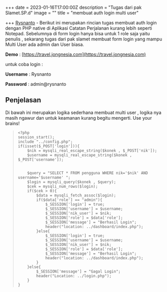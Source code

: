 +++
date = 2023-01-16T17:00:00Z
description = "Tugas dari pak Slamet.SP.d"
image = ""
title = "membuat auth login multi user"

+++
[Rysnanto](rysnanto.eu.org) - Berikut ini merupakan rincian tugas membuat auth login dengan PHP native di Aplikasi Catatan Perjalanan kurang lebih seperti  Notepad. Sebelumnya di form login hanya bisa untuk 1 role saja yaitu penulis , sekarang tugas dari pak slamet membuat form login yang mampu Multi User ada admin dan User biasa.

**Demo** : [https://travel.jongnesia.com](https://travel.jongnesia.com)

untuk coba login :

**Username** : Rysnanto

**Password** : admin@rysnanto

## **Penjelasan**

Di bawah ini merupakan logika sederhana membuat multi user , logika nya masih ngawur dan untuk keamanan kurang begitu mengerti. Use your brains!

>     <?php
>     session_start();
>     include "../config.php";
>     if(isset($_POST['login'])){
>         $nik = mysqli_real_escape_string($konek , $_POST['nik']);
>         $username = mysqli_real_escape_string($konek , $_POST['username']);
>     
>     
>         $query = "SELECT * FROM pengguna WHERE nik='$nik' AND username='$username' ";
>         $login = mysqli_query($konek , $query);
>         $cek = mysqli_num_rows($login);
>         if($cek > 0){
>             $data = mysqli_fetch_assoc($login);
>             if($data['role'] == "admin"){
>                 $_SESSION['login'] = true;
>                 $_SESSION['username'] = $username;
>                 $_SESSION['nik_user'] = $nik;
>                 $_SESSION['role'] = $data['role'];
>                 $_SESSION['message'] = "Berhasil Login"; 
>                 header("location: ../dashboard/index.php");
>             }else{
>                 $_SESSION['login'] = true;
>                 $_SESSION['username'] = $username;
>                 $_SESSION['nik_user'] = $nik;
>                 $_SESSION['role'] = $data['role'];
>                 $_SESSION['message'] = "Berhasil Login"; 
>                 header("location: ../dashboard/index.php");
>             }
>         }else{
>             $_SESSION['message'] = "Gagal Login"; 
>             header("Location: ../login.php");
>         }
>     }
